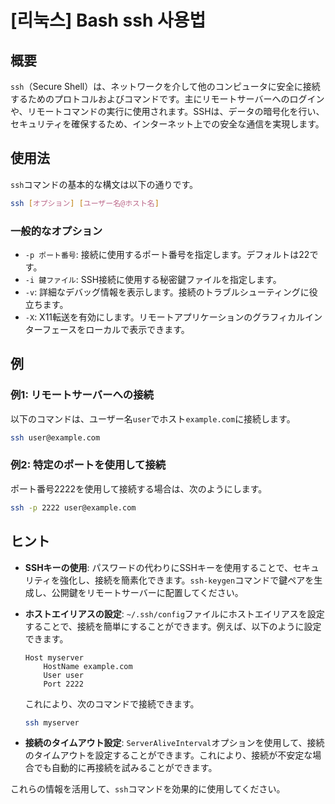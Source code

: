 # [리눅스] Bash ssh 사용법

## 概要
`ssh`（Secure Shell）は、ネットワークを介して他のコンピュータに安全に接続するためのプロトコルおよびコマンドです。主にリモートサーバーへのログインや、リモートコマンドの実行に使用されます。SSHは、データの暗号化を行い、セキュリティを確保するため、インターネット上での安全な通信を実現します。

## 使用法
`ssh`コマンドの基本的な構文は以下の通りです。

```bash
ssh [オプション] [ユーザー名@ホスト名]
```

### 一般的なオプション
- `-p ポート番号`: 接続に使用するポート番号を指定します。デフォルトは22です。
- `-i 鍵ファイル`: SSH接続に使用する秘密鍵ファイルを指定します。
- `-v`: 詳細なデバッグ情報を表示します。接続のトラブルシューティングに役立ちます。
- `-X`: X11転送を有効にします。リモートアプリケーションのグラフィカルインターフェースをローカルで表示できます。

## 例
### 例1: リモートサーバーへの接続
以下のコマンドは、ユーザー名`user`でホスト`example.com`に接続します。

```bash
ssh user@example.com
```

### 例2: 特定のポートを使用して接続
ポート番号2222を使用して接続する場合は、次のようにします。

```bash
ssh -p 2222 user@example.com
```

## ヒント
- **SSHキーの使用**: パスワードの代わりにSSHキーを使用することで、セキュリティを強化し、接続を簡素化できます。`ssh-keygen`コマンドで鍵ペアを生成し、公開鍵をリモートサーバーに配置してください。
- **ホストエイリアスの設定**: `~/.ssh/config`ファイルにホストエイリアスを設定することで、接続を簡単にすることができます。例えば、以下のように設定できます。

  ```plaintext
  Host myserver
      HostName example.com
      User user
      Port 2222
  ```

  これにより、次のコマンドで接続できます。

  ```bash
  ssh myserver
  ```

- **接続のタイムアウト設定**: `ServerAliveInterval`オプションを使用して、接続のタイムアウトを設定することができます。これにより、接続が不安定な場合でも自動的に再接続を試みることができます。

これらの情報を活用して、`ssh`コマンドを効果的に使用してください。